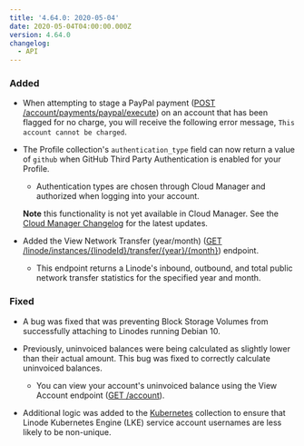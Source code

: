 ```yaml
---
title: '4.64.0: 2020-05-04'
date: 2020-05-04T04:00:00.000Z
version: 4.64.0
changelog:
  - API
---
```


### Added

- When attempting to stage a PayPal payment ([POST /account/payments/paypal/execute](https://www.linode.com/docs/api/account/)) on an account that has been flagged for no charge, you will receive the following error message, `This account cannot be charged`.

- The Profile collection's `authentication_type` field can now return a value of `github` when GitHub Third Party Authentication is enabled for your Profile.

    - Authentication types are chosen through Cloud Manager and authorized when logging into your account.

    **Note** this functionality is not yet available in Cloud Manager. See the [Cloud Manager Changelog](/changelog/cloud-manager/) for the latest updates.

- Added the View Network Transfer (year/month) ([GET /linode/instances/{linodeId}/transfer/{year}/{month}](/api/v4/linode-instances-linode-id-transfer-year-month)) endpoint.

  - This endpoint returns a Linode's inbound, outbound, and total public network transfer statistics for the specified year and month.

### Fixed

- A bug was fixed that was preventing Block Storage Volumes from successfully attaching to Linodes running Debian 10.

- Previously, uninvoiced balances were being calculated as slightly lower than their actual amount. This bug was fixed to correctly calculate uninvoiced balances.

    - You can view your account's uninvoiced balance using the View Account endpoint ([GET /account](https://www.linode.com/docs/api/account/)).

- Additional logic was added to the [Kubernetes](/api/v4/lke-clusters) collection to ensure that Linode Kubernetes Engine (LKE) service account usernames are less likely to be non-unique.